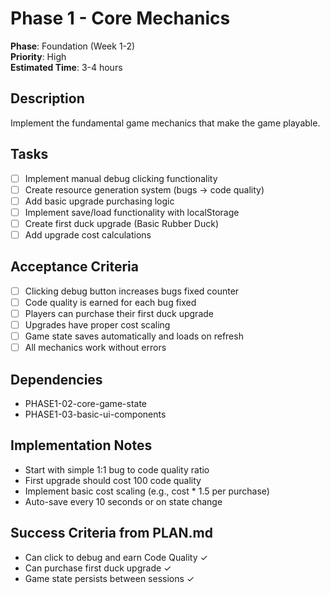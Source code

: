 # Phase 1 - Core Mechanics

**Phase**: Foundation (Week 1-2)  
**Priority**: High  
**Estimated Time**: 3-4 hours  

## Description
Implement the fundamental game mechanics that make the game playable.

## Tasks
- [ ] Implement manual debug clicking functionality
- [ ] Create resource generation system (bugs → code quality)
- [ ] Add basic upgrade purchasing logic
- [ ] Implement save/load functionality with localStorage
- [ ] Create first duck upgrade (Basic Rubber Duck)
- [ ] Add upgrade cost calculations

## Acceptance Criteria
- [ ] Clicking debug button increases bugs fixed counter
- [ ] Code quality is earned for each bug fixed
- [ ] Players can purchase their first duck upgrade
- [ ] Upgrades have proper cost scaling
- [ ] Game state saves automatically and loads on refresh
- [ ] All mechanics work without errors

## Dependencies
- PHASE1-02-core-game-state
- PHASE1-03-basic-ui-components

## Implementation Notes
- Start with simple 1:1 bug to code quality ratio
- First upgrade should cost 100 code quality
- Implement basic cost scaling (e.g., cost * 1.5 per purchase)
- Auto-save every 10 seconds or on state change

## Success Criteria from PLAN.md
- Can click to debug and earn Code Quality ✓
- Can purchase first duck upgrade ✓
- Game state persists between sessions ✓